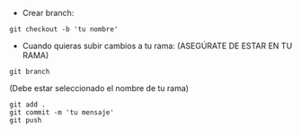 - Crear branch:

```
git checkout -b 'tu nombre'
```

- Cuando quieras subir cambios a tu rama:
  (ASEGÚRATE DE ESTAR EN TU RAMA)

```
git branch
```

(Debe estar seleccionado el nombre de tu rama)

```
git add .
git commit -m 'tu mensaje'
git push
```
